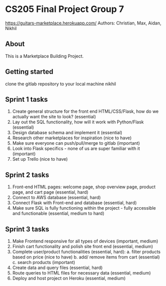 # CS205 Final Project Group 7
https://guitars-marketplace.herokuapp.com/
Authors: Christian, Max, Aidan, Nikhil

## About
This is a Marketplace Building Project.

## Getting started 
clone the gitlab repository to your local machine nikhil

## Sprint 1 tasks

1. Create general structure for the front end HTML/CSS/Flask, how do we actually want the site to look? (essential)
2. Lay out the SQL functionality, how will it work with Python/Flask (essential)
3. Design database schema and implement it (essential)
4. Research other marketplaces for inspiration (nice to have)
5. Make sure everyone can push/pull/merge to gitlab (important)
6. Look into Flask specifics - none of us are super familiar with it (important)
7. Set up Trello (nice to have)

## Sprint 2 tasks

1. Front-end HTML pages: welcome page, shop overview page, product page, and cart page (essential, hard)
2. Connect to AWS database (essential, hard)
3. Connect Flask with Front-end and database (essential, hard)
4. Make sure SQL is fully functioning within the project - fully accessible and functionable (essential, medium to hard)

## Sprint 3 tasks

1. Make Frontend responsive for all types of devices (important, medium)
2. Finish cart functionality and polish site front end (essential, medium)
3. Complete user/product functionalities (essential, hard):
    a. filter products based on price (nice to have)
    b. add/ remove items from cart  (essential)
    c. search products (important)
4. Create data and query files (essential, hard)
5. Route queries to HTML files for necessary data (essential, medium)
6. Deploy and host project on Heroku (essential, medium)

